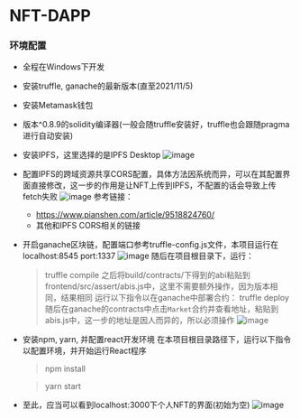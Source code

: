 # NFT-DAPP
### 环境配置
* 全程在Windows下开发
* 安装truffle, ganache的最新版本(直至2021/11/5)
* 安装Metamask钱包
* 版本^0.8.9的solidity编译器(一般会随truffle安装好，truffle也会跟随pragma进行自动安装)
* 安装IPFS，这里选择的是IPFS Desktop
  ![image](https://github.com/AXEwiges/NFT-DAPP/blob/main/imgs/ipfs_main.jpg)
* 配置IPFS的跨域资源共享CORS配置，具体方法因系统而异，可以在其配置界面直接修改，这一步的作用是让NFT上传到IPFS，不配置的话会导致上传fetch失败
  ![image](https://github.com/AXEwiges/NFT-DAPP/blob/main/imgs/ipfs_config.jpg)
  参考链接：
  * https://www.pianshen.com/article/9518824760/
  * 其他和IPFS CORS相关的链接
* 开启ganache区块链，配置端口参考truffle-config.js文件，本项目运行在localhost:8545 port:1337
  ![image](https://github.com/AXEwiges/NFT-DAPP/blob/main/imgs/ganache_main.jpg)
  随后在项目根目录下，运行：
  > truffle compile
  之后将build/contracts/下得到的abi粘贴到frontend/src/assert/abis.js中，这里不需要额外操作，因为版本相同，结果相同
  运行以下指令以在ganache中部署合约：
  > truffle deploy
  随后在ganache的contracts中点击`Market`合约并查看地址，粘贴到abis.js中，这一步的地址是因人而异的，所以必须操作
  ![image](https://github.com/AXEwiges/NFT-DAPP/blob/main/imgs/ganache_contracts.jpg)
* 安装npm, yarn, 并配置react开发环境
  在本项目根目录路径下，运行以下指令以配置环境，并开始运行React程序
  > npm install

  > yarn start
 * 至此，应当可以看到localhost:3000下个人NFT的界面(初始为空)
  ![image](https://github.com/AXEwiges/NFT-DAPP/blob/main/imgs/sample.jpg)
